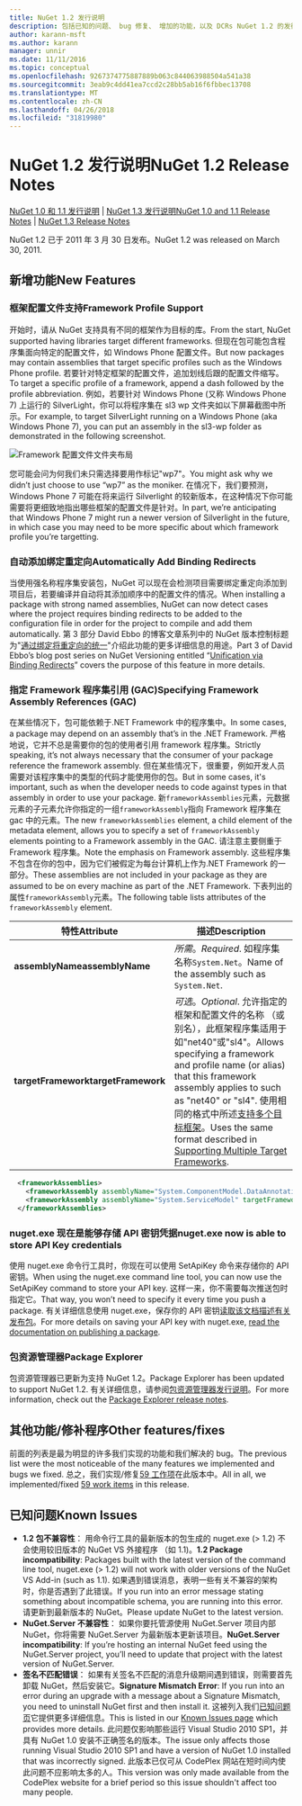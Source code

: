 ```yaml
---
title: NuGet 1.2 发行说明
description: 包括已知的问题、 bug 修复、 增加的功能，以及 DCRs NuGet 1.2 的发行说明。
author: karann-msft
ms.author: karann
manager: unnir
ms.date: 11/11/2016
ms.topic: conceptual
ms.openlocfilehash: 9267374775887889b063c844063988504a541a38
ms.sourcegitcommit: 3eab9c4dd41ea7ccd2c28bb5ab16f6fbbec13708
ms.translationtype: MT
ms.contentlocale: zh-CN
ms.lasthandoff: 04/26/2018
ms.locfileid: "31819980"
---
```

# <a name="nuget-12-release-notes"></a><span data-ttu-id="2054b-103">NuGet 1.2 发行说明</span><span class="sxs-lookup"><span data-stu-id="2054b-103">NuGet 1.2 Release Notes</span></span>

<span data-ttu-id="2054b-104">[NuGet 1.0 和 1.1 发行说明](../release-notes/nuget-1.1.md) | [NuGet 1.3 发行说明](../release-notes/nuget-1.3.md)</span><span class="sxs-lookup"><span data-stu-id="2054b-104">[NuGet 1.0 and 1.1 Release Notes](../release-notes/nuget-1.1.md) | [NuGet 1.3 Release Notes](../release-notes/nuget-1.3.md)</span></span>

<span data-ttu-id="2054b-105">NuGet 1.2 已于 2011 年 3 月 30 日发布。</span><span class="sxs-lookup"><span data-stu-id="2054b-105">NuGet 1.2 was released on March 30, 2011.</span></span>

## <a name="new-features"></a><span data-ttu-id="2054b-106">新增功能</span><span class="sxs-lookup"><span data-stu-id="2054b-106">New Features</span></span>

### <a name="framework-profile-support"></a><span data-ttu-id="2054b-107">框架配置文件支持</span><span class="sxs-lookup"><span data-stu-id="2054b-107">Framework Profile Support</span></span>

<span data-ttu-id="2054b-108">开始时，请从 NuGet 支持具有不同的框架作为目标的库。</span><span class="sxs-lookup"><span data-stu-id="2054b-108">From the start, NuGet supported having libraries target different frameworks.</span></span> <span data-ttu-id="2054b-109">但现在包可能包含程序集面向特定的配置文件，如 Windows Phone 配置文件。</span><span class="sxs-lookup"><span data-stu-id="2054b-109">But now packages may contain assemblies that target specific profiles such as the Windows Phone profile.</span></span> <span data-ttu-id="2054b-110">若要针对特定框架的配置文件，追加划线后跟的配置文件缩写。</span><span class="sxs-lookup"><span data-stu-id="2054b-110">To target a specific profile of a framework, append a dash followed by the profile abbreviation.</span></span> <span data-ttu-id="2054b-111">例如，若要针对 Windows Phone (又称 Windows Phone 7) 上运行的 SilverLight，你可以将程序集在 sl3 wp 文件夹如以下屏幕截图中所示。</span><span class="sxs-lookup"><span data-stu-id="2054b-111">For example, to target SilverLight running on a Windows Phone (aka Windows Phone 7), you can put an assembly in the sl3-wp folder as demonstrated in the following screenshot.</span></span>

![Framework 配置文件文件夹布局](./media/framework-profile-support.png)

<span data-ttu-id="2054b-113">您可能会问为何我们未只需选择要用作标记"wp7"。</span><span class="sxs-lookup"><span data-stu-id="2054b-113">You might ask why we didn’t just choose to use “wp7” as the moniker.</span></span> <span data-ttu-id="2054b-114">在情况下，我们要预测，Windows Phone 7 可能在将来运行 Silverlight 的较新版本，在这种情况下你可能需要将更细致地指出哪些框架的配置文件是针对。</span><span class="sxs-lookup"><span data-stu-id="2054b-114">In part, we’re anticipating that Windows Phone 7 might run a newer version of Silverlight in the future, in which case you may need to be more specific about which framework profile you’re targetting.</span></span>

### <a name="automatically-add-binding-redirects"></a><span data-ttu-id="2054b-115">自动添加绑定重定向</span><span class="sxs-lookup"><span data-stu-id="2054b-115">Automatically Add Binding Redirects</span></span>

<span data-ttu-id="2054b-116">当使用强名称程序集安装包，NuGet 可以现在会检测项目需要绑定重定向添加到项目后，若要编译并自动将其添加顺序中的配置文件的情况。</span><span class="sxs-lookup"><span data-stu-id="2054b-116">When installing a package with strong named assemblies, NuGet can now detect cases where the project requires binding redirects to be added to the configuration file in order for the project to compile and add them automatically.</span></span> <span data-ttu-id="2054b-117">第 3 部分 David Ebbo 的博客文章系列中的 NuGet 版本控制标题为"[通过绑定将重定向的统一](http://blog.davidebbo.com/2011/01/nuget-versioning-part-3-unification-via.html)"介绍此功能的更多详细信息的用途。</span><span class="sxs-lookup"><span data-stu-id="2054b-117">Part 3 of David Ebbo’s blog post series on NuGet Versioning entitled “[Unification via Binding Redirects](http://blog.davidebbo.com/2011/01/nuget-versioning-part-3-unification-via.html)” covers the purpose of this feature in more details.</span></span>

<a name="framework-assembly-refs"></a>

### <a name="specifying-framework-assembly-references-gac"></a><span data-ttu-id="2054b-118">指定 Framework 程序集引用 (GAC)</span><span class="sxs-lookup"><span data-stu-id="2054b-118">Specifying Framework Assembly References (GAC)</span></span>

<span data-ttu-id="2054b-119">在某些情况下，包可能依赖于.NET Framework 中的程序集中。</span><span class="sxs-lookup"><span data-stu-id="2054b-119">In some cases, a package may depend on an assembly that’s in the .NET Framework.</span></span> <span data-ttu-id="2054b-120">严格地说，它并不总是需要你的包的使用者引用 framework 程序集。</span><span class="sxs-lookup"><span data-stu-id="2054b-120">Strictly speaking, it’s not always necessary that the consumer of your package reference the framework assembly.</span></span> <span data-ttu-id="2054b-121">但在某些情况下，很重要，例如开发人员需要对该程序集中的类型的代码才能使用你的包。</span><span class="sxs-lookup"><span data-stu-id="2054b-121">But in some cases, it's important, such as when the developer needs to code against types in that assembly in order to use your package.</span></span> <span data-ttu-id="2054b-122">新`frameworkAssemblies`元素，元数据元素的子元素允许你指定的一组`frameworkAssembly`指向 Framework 程序集在 gac 中的元素。</span><span class="sxs-lookup"><span data-stu-id="2054b-122">The new `frameworkAssemblies` element, a child element of the metadata element, allows you to specify a set of `frameworkAssembly` elements pointing to a Framework assembly in the GAC.</span></span> <span data-ttu-id="2054b-123">请注意主要侧重于 Framework 程序集。</span><span class="sxs-lookup"><span data-stu-id="2054b-123">Note the emphasis on Framework assembly.</span></span>
<span data-ttu-id="2054b-124">这些程序集不包含在你的包中，因为它们被假定为每台计算机上作为.NET Framework 的一部分。</span><span class="sxs-lookup"><span data-stu-id="2054b-124">These assemblies are not included in your package as they are assumed to be on every machine  as part of the .NET Framework.</span></span> <span data-ttu-id="2054b-125">下表列出的属性`frameworkAssembly`元素。</span><span class="sxs-lookup"><span data-stu-id="2054b-125">The following table lists attributes of the `frameworkAssembly` element.</span></span>


|<span data-ttu-id="2054b-126">特性</span><span class="sxs-lookup"><span data-stu-id="2054b-126">Attribute</span></span> |<span data-ttu-id="2054b-127">描述</span><span class="sxs-lookup"><span data-stu-id="2054b-127">Description</span></span>|
|----------------|-----------|
|<span data-ttu-id="2054b-128">**assemblyName**</span><span class="sxs-lookup"><span data-stu-id="2054b-128">**assemblyName**</span></span>|<span data-ttu-id="2054b-129">*所需*。</span><span class="sxs-lookup"><span data-stu-id="2054b-129">*Required*.</span></span> <span data-ttu-id="2054b-130">如程序集名称`System.Net`。</span><span class="sxs-lookup"><span data-stu-id="2054b-130">Name of the assembly such as `System.Net`.</span></span>|
|<span data-ttu-id="2054b-131">**targetFramework**</span><span class="sxs-lookup"><span data-stu-id="2054b-131">**targetFramework**</span></span>|<span data-ttu-id="2054b-132">*可选*。</span><span class="sxs-lookup"><span data-stu-id="2054b-132">*Optional*.</span></span> <span data-ttu-id="2054b-133">允许指定的框架和配置文件的名称 （或别名），此框架程序集适用于如"net40"或"sl4"。</span><span class="sxs-lookup"><span data-stu-id="2054b-133">Allows specifying a framework and profile name (or alias) that this framework assembly applies to such as "net40" or "sl4".</span></span> <span data-ttu-id="2054b-134">使用相同的格式中所述[支持多个目标框架](../create-packages/supporting-multiple-target-frameworks.md)。</span><span class="sxs-lookup"><span data-stu-id="2054b-134">Uses the same format described in [Supporting Multiple Target Frameworks](../create-packages/supporting-multiple-target-frameworks.md).</span></span>|

```xml
  <frameworkAssemblies>
    <frameworkAssembly assemblyName="System.ComponentModel.DataAnnotations" targetFramework="net40" />
    <frameworkAssembly assemblyName="System.ServiceModel" targetFramework="net40" />
  </frameworkAssemblies>
```

### <a name="nugetexe-now-is-able-to-store-api-key-credentials"></a><span data-ttu-id="2054b-135">nuget.exe 现在是能够存储 API 密钥凭据</span><span class="sxs-lookup"><span data-stu-id="2054b-135">nuget.exe now is able to store API Key credentials</span></span>

<span data-ttu-id="2054b-136">使用 nuget.exe 命令行工具时，你现在可以使用 SetApiKey 命令来存储你的 API 密钥。</span><span class="sxs-lookup"><span data-stu-id="2054b-136">When using the nuget.exe command line tool, you can now use the SetApiKey command to store your API key.</span></span> <span data-ttu-id="2054b-137">这样一来，你不需要每次推送包时指定它。</span><span class="sxs-lookup"><span data-stu-id="2054b-137">That way, you won’t need to specify it every time you push a package.</span></span> <span data-ttu-id="2054b-138">有关详细信息使用 nuget.exe，保存你的 API 密钥[读取该文档描述有关发布包](../create-packages/publish-a-package.md)。</span><span class="sxs-lookup"><span data-stu-id="2054b-138">For more details on saving your API key with nuget.exe, [read the documentation on publishing a package](../create-packages/publish-a-package.md).</span></span>

### <a name="package-explorer"></a><span data-ttu-id="2054b-139">包资源管理器</span><span class="sxs-lookup"><span data-stu-id="2054b-139">Package Explorer</span></span>
<span data-ttu-id="2054b-140">包资源管理器已更新为支持 NuGet 1.2。</span><span class="sxs-lookup"><span data-stu-id="2054b-140">Package Explorer has been updated to support NuGet 1.2.</span></span> <span data-ttu-id="2054b-141">有关详细信息，请参阅[包资源管理器发行说明](http://nuget.codeplex.com/wikipage?title=New%20features%20in%20NuGet%20Package%20Explorer%201.0)。</span><span class="sxs-lookup"><span data-stu-id="2054b-141">For more information, check out the [Package Explorer release notes](http://nuget.codeplex.com/wikipage?title=New%20features%20in%20NuGet%20Package%20Explorer%201.0).</span></span>

## <a name="other-featuresfixes"></a><span data-ttu-id="2054b-142">其他功能/修补程序</span><span class="sxs-lookup"><span data-stu-id="2054b-142">Other features/fixes</span></span>

<span data-ttu-id="2054b-143">前面的列表是最为明显的许多我们实现的功能和我们解决的 bug。</span><span class="sxs-lookup"><span data-stu-id="2054b-143">The previous list were the most noticeable of the many features we implemented and bugs we fixed.</span></span> <span data-ttu-id="2054b-144">总之，我们实现/修复[59 工作项](http://nuget.codeplex.com/workitem/list/advanced?keyword=&status=All&type=All&priority=All&release=NuGet%201.2&assignedTo=All&component=All&sortField=Votes&sortDirection=Descending&page=0)在此版本中。</span><span class="sxs-lookup"><span data-stu-id="2054b-144">All in all, we implemented/fixed [59 work items](http://nuget.codeplex.com/workitem/list/advanced?keyword=&status=All&type=All&priority=All&release=NuGet%201.2&assignedTo=All&component=All&sortField=Votes&sortDirection=Descending&page=0) in this release.</span></span>

## <a name="known-issues"></a><span data-ttu-id="2054b-145">已知问题</span><span class="sxs-lookup"><span data-stu-id="2054b-145">Known Issues</span></span>

* <span data-ttu-id="2054b-146">**1.2 包不兼容性**： 用命令行工具的最新版本的包生成的 nuget.exe (> 1.2) 不会使用较旧版本的 NuGet VS 外接程序 （如 1.1)。</span><span class="sxs-lookup"><span data-stu-id="2054b-146">**1.2 Package incompatibility**: Packages built with the latest version of the command line tool, nuget.exe (> 1.2) will not work with older versions of the NuGet VS Add-in (such as 1.1).</span></span> <span data-ttu-id="2054b-147">如果遇到错误消息，表明一些有关不兼容的架构时，你是否遇到了此错误。</span><span class="sxs-lookup"><span data-stu-id="2054b-147">If you run into an error message stating something about incompatible schema, you are running into this error.</span></span> <span data-ttu-id="2054b-148">请更新到最新版本的 NuGet。</span><span class="sxs-lookup"><span data-stu-id="2054b-148">Please update NuGet to the latest version.</span></span>
* <span data-ttu-id="2054b-149">**NuGet.Server 不兼容性**： 如果你要托管源使用 NuGet.Server 项目内部 NuGet，你将需要 NuGet.Server 为最新版本更新该项目。</span><span class="sxs-lookup"><span data-stu-id="2054b-149">**NuGet.Server incompatibility**: If you’re hosting an internal NuGet feed using the NuGet.Server project, you’ll need to update that project with the latest version of NuGet.Server.</span></span>
* <span data-ttu-id="2054b-150">**签名不匹配错误**： 如果有关签名不匹配的消息升级期间遇到错误，则需要首先卸载 NuGet，然后安装它。</span><span class="sxs-lookup"><span data-stu-id="2054b-150">**Signature Mismatch Error**: If you run into an error during an upgrade with a message about a Signature Mismatch, you need to uninstall NuGet first and then install it.</span></span> <span data-ttu-id="2054b-151">这被列入我们[已知问题页](../release-notes/known-issues.md)它提供更多详细信息。</span><span class="sxs-lookup"><span data-stu-id="2054b-151">This is listed in our [Known Issues page](../release-notes/known-issues.md) which provides more details.</span></span> <span data-ttu-id="2054b-152">此问题仅影响那些运行 Visual Studio 2010 SP1，并具有 NuGet 1.0 安装不正确签名的版本。</span><span class="sxs-lookup"><span data-stu-id="2054b-152">The issue only affects those running Visual Studio 2010 SP1 and have a version of NuGet 1.0 installed that was incorrectly signed.</span></span> <span data-ttu-id="2054b-153">此版本已仅可从 CodePlex 网站在短时间内使此问题不应影响太多的人。</span><span class="sxs-lookup"><span data-stu-id="2054b-153">This version was only made available from the CodePlex website for a brief period so this issue shouldn't affect too many people.</span></span>